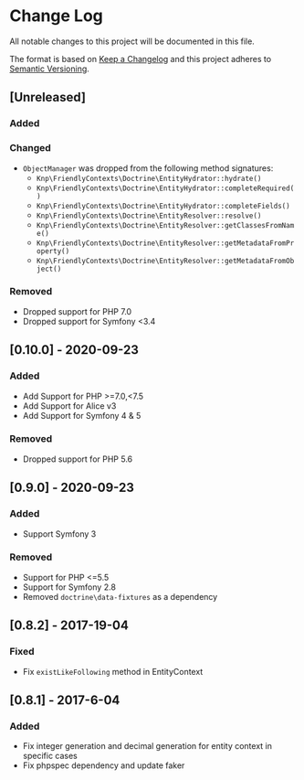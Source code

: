 # Change Log
All notable changes to this project will be documented in this file.

The format is based on [Keep a Changelog](http://keepachangelog.com/)
and this project adheres to [Semantic Versioning](http://semver.org/).

## [Unreleased]
### Added

### Changed
- `ObjectManager` was dropped from the following method signatures:
   - `Knp\FriendlyContexts\Doctrine\EntityHydrator::hydrate()`
   - `Knp\FriendlyContexts\Doctrine\EntityHydrator::completeRequired()`
   - `Knp\FriendlyContexts\Doctrine\EntityHydrator::completeFields()`
   - `Knp\FriendlyContexts\Doctrine\EntityResolver::resolve()`
   - `Knp\FriendlyContexts\Doctrine\EntityResolver::getClassesFromName()`
   - `Knp\FriendlyContexts\Doctrine\EntityResolver::getMetadataFromProperty()`
   - `Knp\FriendlyContexts\Doctrine\EntityResolver::getMetadataFromObject()`

### Removed
- Dropped support for PHP 7.0
- Dropped support for Symfony <3.4

## [0.10.0] - 2020-09-23
### Added
- Add Support for PHP >=7.0,<7.5
- Add Support for Alice v3
- Add Support for Symfony 4 & 5

### Removed
- Dropped support for PHP 5.6

## [0.9.0] - 2020-09-23

### Added
- Support Symfony 3

### Removed
- Support for PHP <=5.5
- Support for Symfony 2.8
- Removed `doctrine\data-fixtures` as a dependency

## [0.8.2] - 2017-19-04

### Fixed
- Fix `existLikeFollowing` method in EntityContext

## [0.8.1] - 2017-6-04
### Added
- Fix integer generation and decimal generation for entity context in specific cases
- Fix phpspec dependency and update faker
